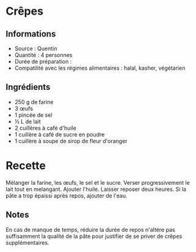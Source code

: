 # Crêpes

## Informations
* Source : Quentin
* Quantité : 4 personnes
* Durée de préparation :
* Compatilité avec les régimes alimentaires : halal, kasher, végétarien

## Ingrédients
* 250 g de farine
* 3 œufs
* 1 pincée de sel
* ½ L de lait
* 2 cuillères à café d'huile
* 1 cuillère à café de sucre en poudre
* 1 cuillère à soupe de sirop de fleur d'oranger

# Recette
Mélanger la farine, les œufs, le sel et le sucre. Verser progressivement le lait tout en melangant. Ajouter l'huile. Laisser reposer deux heures.
Si la pâte a trop épaissi après repos, ajouter de l'eau.

## Notes
En cas de manque de temps, réduire la durée de repos n'altère pas suffisamment la qualité de la pâte pour justifier de se priver de crêpes supplémentaires.
